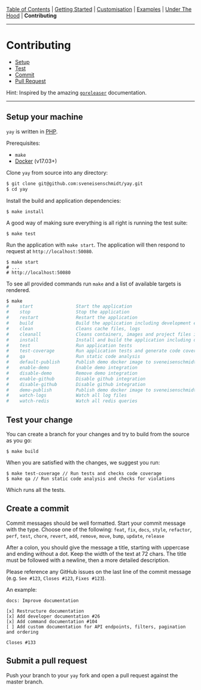 [Table of Contents](README.md) | [Getting Started](getting-started.md) | [Customisation](customisation.md) | [Examples](examples.md) | [Under The Hood](under-the-hood.md) | **Contributing**


---

# Contributing

* [Setup](contributing.md#setup)
* [Test](contributing.md#test)
* [Commit](contributing.md#commit)
* [Pull Request](contributing.md#pull-request)

Hint: Inspired by the amazing [`goreleaser`](https://github.com/goreleaser/goreleaser/tree/master/docs) documentation.

---


## Setup your machine

`yay` is written in [PHP](https://php.net/).

Prerequisites:

* `make`
* [Docker](https://www.docker.com/) (v17.03+)

Clone `yay` from source into any directory:

```bash
$ git clone git@github.com:sveneisenschmidt/yay.git
$ cd yay
```

Install the build and application dependencies:

```console
$ make install
```

A good way of making sure everything is all right is running the test suite:

```console
$ make test
```
Run the application with `make start`. The application will then respond to request at `http://localhost:50080`.

```console
$ make start
# ...
# http://localhost:50080
```

To see all provided commands run `make` and a list of available targets is rendered.

```bash
$ make
#    start                Start the application
#    stop                 Stop the application
#    restart              Restart the application
#    build                Build the application including development environment
#    clean                Cleans cache files, logs
#    cleanall             Cleans containers, images and project files including caches, logs
#    install              Install and build the application including development environment
#    test                 Run application tests
#    test-coverage        Run application tests and generate code coverage
#    qa					  Run static code analysis 
#    default-publish      Publish demo docker image to sveneisenschmidt/yay
#    enable-demo          Enable demo integration
#    disable-demo         Remove demo integration
#    enable-github        Disable github integration
#    disable-github       Disable github integration
#    demo-publish         Publish demo docker image to sveneisenschmidt/yay-demo
#    watch-logs           Watch all log files
#    watch-redis          Watch all redis queries
```

## Test your change

You can create a branch for your changes and try to build from the source as you go:

```console
$ make build
```

When you are satisfied with the changes, we suggest you run:

```console
$ make test-coverage // Run tests and checks code coverage
$ make qa // Run static code analysis and checks for violations
```

Which runs all the tests.

## Create a commit

Commit messages should be well formatted.
Start your commit message with the type. Choose one of the following:
`feat`, `fix`, `docs`, `style`, `refactor`, `perf`, `test`, `chore`, `revert`, `add`, `remove`, `move`, `bump`, `update`, `release`

After a colon, you should give the message a title, starting with uppercase and ending without a dot.
Keep the width of the text at 72 chars.
The title must be followed with a newline, then a more detailed description.

Please reference any GitHub issues on the last line of the commit message (e.g. `See #123`, `Closes #123`, `Fixes #123`).

An example:

```
docs: Improve documentation

[x] Restructure documentation
[x] Add developer documentation #26
[x] Add command documentation #104
[ ] Add custom documentation for API endpoints, filters, pagination and ordering

Closes #133
```

## Submit a pull request

Push your branch to your `yay` fork and open a pull request against the
master branch.
